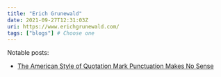 ```yaml
---
title: "Erich Grunewald"
date: 2021-09-27T12:31:03Z
uri: https://www.erichgrunewald.com/
tags: ["blogs"] # Choose one
---
```


Notable posts:

- [The American Style of Quotation Mark Punctuation Makes No Sense](https://www.erichgrunewald.com/posts/the-american-style-of-quotation-mark-punctuation-makes-no-sense/)
